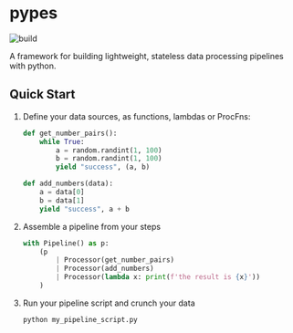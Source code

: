 # pypes
![build](https://github.com/adam-squared/pypes/workflows/build/badge.svg)

A framework for building lightweight, stateless data processing pipelines with python.

## Quick Start

1. Define your data sources, as functions, lambdas or ProcFns:
    ```python
    def get_number_pairs():
        while True:
            a = random.randint(1, 100)
            b = random.randint(1, 100)
            yield "success", (a, b)

    def add_numbers(data):
        a = data[0]
        b = data[1]
        yield "success", a + b
    ```

2. Assemble a pipeline from your steps
    ```python
    with Pipeline() as p:
        (p
            | Processor(get_number_pairs)
            | Processor(add_numbers)
            | Processor(lambda x: print(f'the result is {x}'))
        )
    ```

3. Run your pipeline script and crunch your data
    ```bash
    python my_pipeline_script.py
    ```
